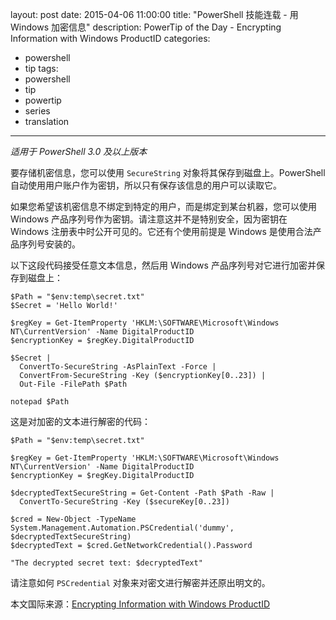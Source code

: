 ﻿layout: post
date: 2015-04-06 11:00:00
title: "PowerShell 技能连载 - 用 Windows 加密信息"
description: PowerTip of the Day - Encrypting Information with Windows ProductID
categories:
- powershell
- tip
tags:
- powershell
- tip
- powertip
- series
- translation
---
_适用于 PowerShell 3.0 及以上版本_

要存储机密信息，您可以使用 `SecureString` 对象将其保存到磁盘上。PowerShell 自动使用用户账户作为密钥，所以只有保存该信息的用户可以读取它。

如果您希望该机密信息不绑定到特定的用户，而是绑定到某台机器，您可以使用 Windows 产品序列号作为密钥。请注意这并不是特别安全，因为密钥在 Windows 注册表中时公开可见的。它还有个使用前提是 Windows 是使用合法产品序列号安装的。

以下这段代码接受任意文本信息，然后用 Windows 产品序列号对它进行加密并保存到磁盘上：

    $Path = "$env:temp\secret.txt"
    $Secret = 'Hello World!'
    
    $regKey = Get-ItemProperty 'HKLM:\SOFTWARE\Microsoft\Windows NT\CurrentVersion' -Name DigitalProductID
    $encryptionKey = $regKey.DigitalProductID
    
    $Secret |
      ConvertTo-SecureString -AsPlainText -Force | 
      ConvertFrom-SecureString -Key ($encryptionKey[0..23]) | 
      Out-File -FilePath $Path
    
    notepad $Path

这是对加密的文本进行解密的代码：

    $Path = "$env:temp\secret.txt"
    
    $regKey = Get-ItemProperty 'HKLM:\SOFTWARE\Microsoft\Windows NT\CurrentVersion' -Name DigitalProductID
    $encryptionKey = $regKey.DigitalProductID
    
    $decryptedTextSecureString = Get-Content -Path $Path -Raw |
      ConvertTo-SecureString -Key ($secureKey[0..23])
    
    $cred = New-Object -TypeName System.Management.Automation.PSCredential('dummy', $decryptedTextSecureString)
    $decryptedText = $cred.GetNetworkCredential().Password
    
    "The decrypted secret text: $decryptedText"

请注意如何 `PSCredential` 对象来对密文进行解密并还原出明文的。

<!--more-->
本文国际来源：[Encrypting Information with Windows ProductID](http://community.idera.com/powershell/powertips/b/tips/posts/encrypting-information-with-windows-productid)
